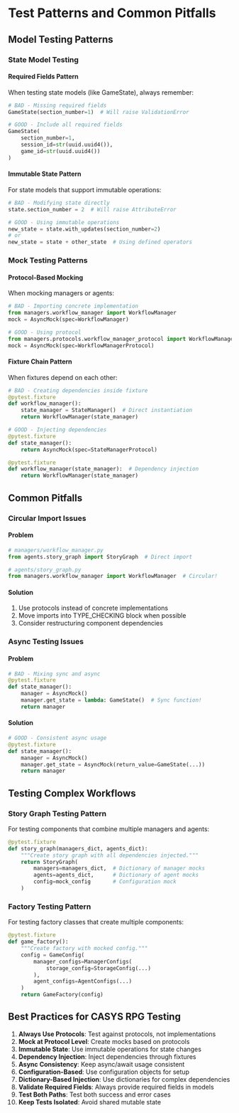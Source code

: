 # Test Patterns and Common Pitfalls

## Model Testing Patterns

### State Model Testing

#### Required Fields Pattern
When testing state models (like GameState), always remember:
```python
# BAD - Missing required fields
GameState(section_number=1)  # Will raise ValidationError

# GOOD - Include all required fields
GameState(
    section_number=1,
    session_id=str(uuid.uuid4()),
    game_id=str(uuid.uuid4())
)
```

#### Immutable State Pattern
For state models that support immutable operations:
```python
# BAD - Modifying state directly
state.section_number = 2  # Will raise AttributeError

# GOOD - Using immutable operations
new_state = state.with_updates(section_number=2)
# or
new_state = state + other_state  # Using defined operators
```

### Mock Testing Patterns

#### Protocol-Based Mocking
When mocking managers or agents:
```python
# BAD - Importing concrete implementation
from managers.workflow_manager import WorkflowManager
mock = AsyncMock(spec=WorkflowManager)

# GOOD - Using protocol
from managers.protocols.workflow_manager_protocol import WorkflowManagerProtocol
mock = AsyncMock(spec=WorkflowManagerProtocol)
```

#### Fixture Chain Pattern
When fixtures depend on each other:
```python
# BAD - Creating dependencies inside fixture
@pytest.fixture
def workflow_manager():
    state_manager = StateManager()  # Direct instantiation
    return WorkflowManager(state_manager)

# GOOD - Injecting dependencies
@pytest.fixture
def state_manager():
    return AsyncMock(spec=StateManagerProtocol)

@pytest.fixture
def workflow_manager(state_manager):  # Dependency injection
    return WorkflowManager(state_manager)
```

## Common Pitfalls

### Circular Import Issues

#### Problem
```python
# managers/workflow_manager.py
from agents.story_graph import StoryGraph  # Direct import

# agents/story_graph.py
from managers.workflow_manager import WorkflowManager  # Circular!
```

#### Solution
1. Use protocols instead of concrete implementations
2. Move imports into TYPE_CHECKING block when possible
3. Consider restructuring component dependencies

### Async Testing Issues

#### Problem
```python
# BAD - Mixing sync and async
@pytest.fixture
def state_manager():
    manager = AsyncMock()
    manager.get_state = lambda: GameState()  # Sync function!
    return manager
```

#### Solution
```python
# GOOD - Consistent async usage
@pytest.fixture
def state_manager():
    manager = AsyncMock()
    manager.get_state = AsyncMock(return_value=GameState(...))
    return manager
```

## Testing Complex Workflows

### Story Graph Testing Pattern
For testing components that combine multiple managers and agents:

```python
@pytest.fixture
def story_graph(managers_dict, agents_dict):
    """Create story graph with all dependencies injected."""
    return StoryGraph(
        managers=managers_dict,  # Dictionary of manager mocks
        agents=agents_dict,      # Dictionary of agent mocks
        config=mock_config       # Configuration mock
    )
```

### Factory Testing Pattern
For testing factory classes that create multiple components:

```python
@pytest.fixture
def game_factory():
    """Create factory with mocked config."""
    config = GameConfig(
        manager_configs=ManagerConfigs(
            storage_config=StorageConfig(...)
        ),
        agent_configs=AgentConfigs(...)
    )
    return GameFactory(config)
```

## Best Practices for CASYS RPG Testing

1. **Always Use Protocols**: Test against protocols, not implementations
2. **Mock at Protocol Level**: Create mocks based on protocols
3. **Immutable State**: Use immutable operations for state changes
4. **Dependency Injection**: Inject dependencies through fixtures
5. **Async Consistency**: Keep async/await usage consistent
6. **Configuration-Based**: Use configuration objects for setup
7. **Dictionary-Based Injection**: Use dictionaries for complex dependencies
8. **Validate Required Fields**: Always provide required fields in models
9. **Test Both Paths**: Test both success and error cases
10. **Keep Tests Isolated**: Avoid shared mutable state
